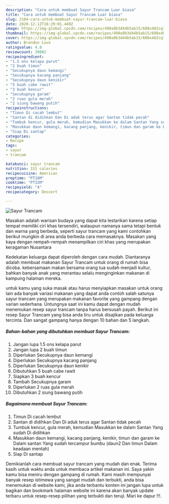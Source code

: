 ```yaml
---
description: "Cara untuk membuat Sayur Trancam Luar biasa"
title: "Cara untuk membuat Sayur Trancam Luar biasa"
slug: 2104-cara-untuk-membuat-sayur-trancam-luar-biasa
date: 2020-12-12T16:29:01.449Z
image: https://img-global.cpcdn.com/recipes/490a9b3d44b5ab15/680x482cq70/sayur-trancam-foto-resep-utama.jpg
thumbnail: https://img-global.cpcdn.com/recipes/490a9b3d44b5ab15/680x482cq70/sayur-trancam-foto-resep-utama.jpg
cover: https://img-global.cpcdn.com/recipes/490a9b3d44b5ab15/680x482cq70/sayur-trancam-foto-resep-utama.jpg
author: Brandon Love
ratingvalue: 4.8
reviewcount: 39882
recipeingredient:
- "1.5 ons kelapa parut"
- "2 buah timun"
- "Secukupnya daun kemangi"
- "Secukupnya kacang panjang"
- "Secukupnya daun kenikir"
- "5 buah cabe rawit"
- "3 buah kencur"
- "Secukupnya garam"
- "2 ruas gula merah"
- "2 siung bawang putih"
recipeinstructions:
- "Timun Di cacah lembut"
- "Santan di didihkan Dan Di aduk terus agar Santan tidak pecah"
- "Tumbuk kencur, gula merah, kemudian Masukkan ke dalam Santan Yang sudah Di didihkan​"
- "Masukkan daun kemangi, kacang panjang, kenikir, timun dan garam ke Dalam santan Yang sudah tercampur bumbu (daun2 Dan timun Dalam keadaan mentah)"
- "Siap Di santap"
categories:
- Recipe
tags:
- sayur
- trancam

katakunci: sayur trancam 
nutrition: 151 calories
recipecuisine: American
preptime: "PT16M"
cooktime: "PT32M"
recipeyield: "4"
recipecategory: Dessert

---
```



![Sayur Trancam](https://img-global.cpcdn.com/recipes/490a9b3d44b5ab15/680x482cq70/sayur-trancam-foto-resep-utama.jpg)

Masakan adalah warisan budaya yang dapat kita lestarikan karena setiap tempat memiliki ciri khas tersendiri, walaupun namanya sama tetapi bentuk dan warna yang berbeda, seperti sayur trancam yang kami contohkan berikut mungkin di area anda berbeda cara memasaknya. Masakan yang kaya dengan rempah-rempah menampilkan ciri khas yang merupakan keragaman Nusantara

Kedekatan keluarga dapat diperoleh dengan cara mudah. Diantaranya adalah membuat makanan Sayur Trancam untuk orang di rumah bisa dicoba. kebersamaan makan bersama orang tua sudah menjadi kultur, bahkan banyak anak yang merantau selalu menginginkan makanan di kampung halaman mereka.



untuk kamu yang suka masak atau harus menyiapkan masakan untuk orang lain ada banyak variasi makanan yang dapat anda contoh salah satunya sayur trancam yang merupakan makanan favorite yang gampang dengan varian sederhana. Untungnya saat ini kamu dapat dengan mudah menemukan resep sayur trancam tanpa harus bersusah payah.
Berikut ini resep Sayur Trancam yang bisa anda tiru untuk disajikan pada keluarga tercinta. Dan sangat gampang hanya dengan 10 bahan dan 5 langkah.


<!--inarticleads1-->

##### Bahan-bahan yang dibutuhkan membuat Sayur Trancam:

1. Jangan lupa 1.5 ons kelapa parut
1. Jangan lupa 2 buah timun
1. Diperlukan Secukupnya daun kemangi
1. Diperlukan Secukupnya kacang panjang
1. Diperlukan Secukupnya daun kenikir
1. Dibutuhkan 5 buah cabe rawit
1. Siapkan 3 buah kencur
1. Tambah Secukupnya garam
1. Diperlukan 2 ruas gula merah
1. Dibutuhkan 2 siung bawang putih




<!--inarticleads2-->

##### Bagaimana membuat  Sayur Trancam:

1. Timun Di cacah lembut
1. Santan di didihkan Dan Di aduk terus agar Santan tidak pecah
1. Tumbuk kencur, gula merah, kemudian Masukkan ke dalam Santan Yang sudah Di didihkan​
1. Masukkan daun kemangi, kacang panjang, kenikir, timun dan garam ke Dalam santan Yang sudah tercampur bumbu (daun2 Dan timun Dalam keadaan mentah)
1. Siap Di santap




Demikianlah cara membuat sayur trancam yang mudah dan enak. Terima kasih untuk waktu anda untuk membaca artikel makanan ini. Saya yakin kamu bisa meniru dengan gampang di rumah. Kami masih mempunyai banyak resep istimewa yang sangat mudah dan terbukti, anda bisa menemukan di website kami, jika anda terbantu konten ini jangan lupa untuk bagikan dan bookmark halaman website ini karena akan banyak update terbaru untuk resep-resep pilihan yang terbukti dan teruji. Mari ke dapur !!!. 
